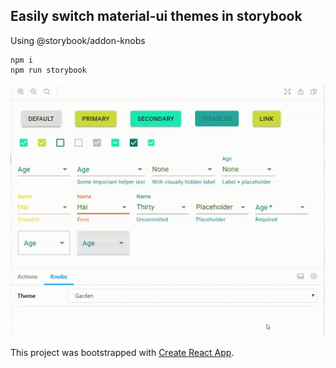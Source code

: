 ## Easily switch material-ui themes in storybook

Using @storybook/addon-knobs

```
npm i
npm run storybook
```


![Alt Text](./vis.gif)

This project was bootstrapped with [Create React App](https://github.com/facebook/create-react-app).
